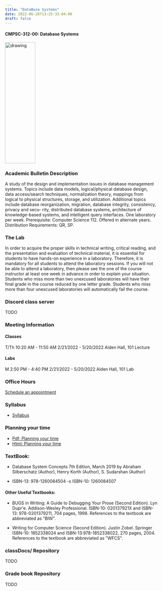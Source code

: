 ```yaml
---
title: "DataBase Systems"
date: 2022-06-26T13:25:33-04:00
draft: false
---
```

#### CMPSC-312-00: Database Systems

<img src="/images/databasesystems/dbs.png" alt="drawing" width="100" height="400"/>


### Academic Bulletin Description

A study of the design and implementation issues in database management systems. Topics include data models, logical/physical database design, data access/search techniques, normalization theory, mappings from logical to physical structures, storage, and utilization. Additional topics include database reorganization, migration, database integrity, consistency, privacy and secu- rity, distributed database systems, architecture of knowledge-based systems, and intelligent query interfaces. One laboratory per week. Prerequisite: Computer Science 112. Offered in alternate years. Distribution Requirements: QR, SP.

### The Lab

In order to acquire the proper skills in technical writing, critical reading, and the presentation and evaluation of technical material, it is essential for students to have hands-on experience in a laboratory. Therefore, it is mandatory for all students to attend the laboratory sessions. If you will not be able to attend a laboratory, then please see the one of the course instructor at least one week in advance in order to explain your situation. Students who miss more than two unexcused laboratories will have their final grade in the course reduced by one letter grade. Students who miss more than four unexcused laboratories will automatically fail the course.

### Discord class server

TODO

### Meeting Information

#### Classes

T/Th 10:20 AM - 11:50 AM
2/21/2022 - 5/20/2022
Alden Hall, 101 Lecture

#### Labs

M 2:50 PM - 4:40 PM
2/21/2022 - 5/20/2022
Alden Hall, 101 Lab

### Office Hours

[Schedule an appointment](/about/)

### Syllabus

+ [Syllabus](/images/databasesystems/syllabus/syllabus_cs312.pdf)

### Planning your time

* [Pdf: Planning your time](/images/databasesystems/planningYourTime_cs312s2022.pdf)
* [Html: Planning your time](/images/databasesystems/planningYourTime_cs312s2022.html)

### TextBook:

* Database System Concepts 7th Edition, March 2019 by Abraham Silberschatz (Author), Henry Korth (Author), S. Sudarshan (Author)
 - ISBN-13: 978-1260084504
 -s ISBN-10: 1260084507

#### Other Useful Textbooks:

* BUGS in Writing: A Guide to Debugging Your Prose (Second Edition). Lyn Dupr\'e. Addison-Wesley Professional. ISBN-10: 020137921X and ISBN-13: 978-0201379211, 704 pages, 1998. References to the textbook are abbreviated as "BIW".

* Writing for Computer Science (Second Edition). Justin Zobel. Springer ISBN-10: 1852338024 and ISBN-13:978-1852338022, 270 pages, 2004. References to the textbook are abbreviated as "WFCS".

### classDocs/ Repository

TODO

### Grade book Repository

TODO
